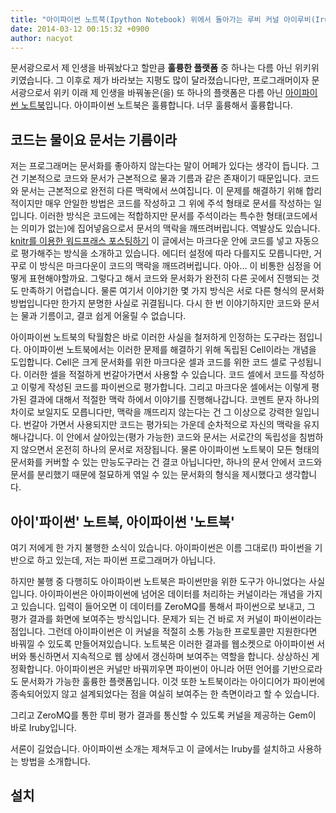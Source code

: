 ```yaml
---
title: "아이파이썬 노트북(Ipython Notebook) 위에서 돌아가는 루비 커널 아이루비(Iruby)"
date: 2014-03-12 00:15:32 +0900
author: nacyot
---
```


문서광으로서 제 인생을 바꿔놨다고 할만큼 **훌륭한 플랫폼** 중 하나는 다름 아닌 위키위키였습니다. 그 이후로 제가 바라보는 지평도 많이 달라졌습니다만, 프로그래머이자 문서광으로서 위키 이래 제 인생을 바꿔놓은(을) 또 하나의 플랫폼은 다름 아닌 [아이파이썬 노트북][notebook]입니다. 아이파이썬 노트북은 훌륭합니다. 너무 훌륭해서 훌륭합니다.

[notebook]: http://ipython.org/notebook

<!--more-->

## 코드는 물이요 문서는 기름이라

저는 프로그래머는 문서화를 좋아하지 않는다는 말이 어페가 있다는 생각이 듭니다. 그건 기본적으로 코드와 문서가 근본적으로 물과 기름과 같은 존재이기 때문입니다. 코드와 문서는 근본적으로 완전히 다른 맥락에서 쓰여집니다. 이 문제를 해결하기 위해 합리적이지만 매우 안일한 방법은 코드를 작성하고 그 위에 주석 형태로 문서를 작성하는 일입니다. 이러한 방식은 코드에는 적합하지만 문서를 주석이라는 특수한 형태(코드에서는 의미가 없는)에 집어넣음으로서 문서의 맥락을 깨뜨려버립니다. 역발상도 있습니다. [knitr를 이용한 워드프래스 포스팅하기][knitr] 이 글에서는 마크다운 안에 코드를 넣고 자동으로 평가해주는 방식을 소개하고 있습니다. 에디터 설정에 따라 다를지도 모릅니다만, 거꾸로 이 방식은 마크다운이 코드의 맥락을 깨뜨려버립니다. 아아... 이 비통한 심정을 어떻게 표현해야할까요. 그렇다고 해서 코드와 문서화가 완전히 다른 곳에서 진행되는 것도 만족하기 어렵습니다. 물론 여기서 이야기한 몇  가지 방식은 서로 다른 형식의 문서화 방법입니다만 한가지 분명한 사실로 귀결됩니다. 다시 한 번 이야기하지만 코드와 문서는 물과 기름이고, 결코 쉽게 어울릴 수 없습니다.

[knitr]: http://freesearch.pe.kr/archives/3265

아이파이썬 노트북의 탁월함은 바로 이러한 사실을 철저하게 인정하는 도구라는 점입니다. 아이파이썬 노트북에서는 이러한 문제를 해결하기 위해 독립된 Cell이라는 개념을 도입합니다. Cell은 크게 문서화를 위한 마크다운 셀과 코드를 위한 코드 셀로 구성됩니다. 이러한 셀을 적절하게 번갈아가면서 사용할 수 있습니다. 코드 셀에서 코드를 작성하고 이렇게 작성된 코드를 파이썬으로 평가합니다. 그리고 마크다운 셀에서는 이렇게 평가된 결과에 대해서 적절한 맥락 하에서 이야기를 진행해나갑니다. 코멘트 문자 하나의 차이로 보일지도 모릅니다만, 맥락을 깨뜨리지 않는다는 건 그 이상으로 강력한 일입니다. 번갈아 가면서 사용되지만 코드는 평가되는 가운데 순차적으로 자신의 맥락을 유지해나갑니다. 이 안에서 살아있는(평가 가능한) 코드와 문서는 서로간의 독립성을 침범하지 않으면서 온전히 하나의 문서로 저장됩니다. 물론 아이파이썬 노트북이 모든 형태의 문서화를 커버할 수 있는 만능도구라는 건 결코 아닙니다만, 하나의 문서 안에서 코드와 문서를 분리했기 때문에 절묘하게 엮일 수 있는 문서화의 형식을 제시했다고 생각합니다.

## 아이'파이썬' 노트북, 아이파이썬 '노트북'

여기 저에게 한 가지 불행한 소식이 있습니다. 아이파이썬은 이름 그대로(!) 파이썬을 기반으로 하고 있는데, 저는 파이썬 프로그래머가 아닙니다.

하지만 불행 중 다행히도 아이파이썬 노트북은 파이썬만을 위한 도구가 아니었다는 사실입니다. 아이파이썬은 아이파이썬에 넘어온 데이터를 처리하는 커널이라는 개념을 가지고 있습니다. 입력이 들어오면 이 데이터를 ZeroMQ를 통해서 파이썬으로 보내고, 그 평가 결과를 화면에 보여주는 방식입니다. 문제가 되는 건 바로 저 커널이 파이썬이라는 점입니다. 그런데 아이파이썬은 이 커널을 적절히 소통 가능한 프로토콜만 지원한다면 바꿔낄 수 있도록 만들어져있습니다. 노트북은 이러한 결과를 웹소켓으로 아이파이썬 서버와 통신하면서 지속적으로 웹 상에서 갱신하며 보여주는 역할을 합니다. 상상하신 게 정확합니다. 아이파이썬은 커널만 바꿔끼우면 파이썬이 아니라 어떤 언어를 기반으로라도 문서화가 가능한 훌륭한 플랫폼입니다. 이것 또한 노트북이라는 아이디어가 파이썬에 종속되어있지 않고 설계되었다는 점을 여실히 보여주는 한 측면이라고 할 수 있습니다.

그리고 ZeroMQ를 통한 루비 평가 결과를 통신할 수 있도록 커널을 제공하는 Gem이 바로 Iruby입니다.

서론이 길었습니다. 아이파이썬 소개는 제쳐두고 이 글에서는 Iruby를 설치하고 사용하는 방법을 소개합니다.

## 설치

```

```

